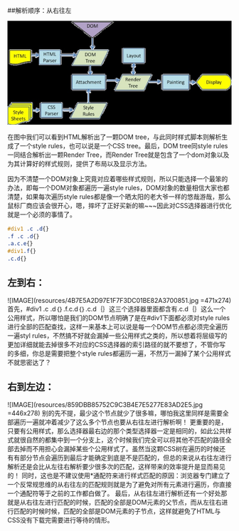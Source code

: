 ##解析顺序：从右往左

![](resources/53BE6CDE37408A7AD854BBB22C3A91FD.jpg)

在图中我们可以看到HTML解析出了一颗DOM tree，与此同时样式脚本则解析生成了一个style rules，也可以说是一个CSS tree。最后，DOM tree同style rules一同结合解析出一颗Render Tree，而Render Tree就是包含了一个dom对象以及为其计算好的样式规则，提供了布局以及显示方法。

因为不清楚一个DOM对象上究竟对应着哪些样式规则，所以只能选择一个最笨的办法，即每一个DOM对象都遍历一遍style rules，DOM对象的数量相信大家也都清楚，如果每次遍历style rules都是像一个晒太阳的老大爷一样的悠哉游哉，那么鼠标厂商应该会很开心，嗯，摔坏了正好买新的嘛~~~因此对CSS选择器进行优化就是一个必须的事情了。
```css
#div1 .c .d{}
.f .c .d{}
.a.c.e{}
#div1.f{}
.c.d{}
```
## 左到右：
![IMAGE](resources/4B7E5A2D97E1F7F3DC01BE82A3700851.jpg =471x274)
首先，#div1 .c .d｛｝.f.c.d｛｝.c.d｛｝这三个选择器里面都含有.c.d｛｝这么一个公用样式，所以哪怕是我们的DOM节点明确了是在#div1下面都必须对style rules进行全部的匹配查找，这样一来基本上可以说是每一个DOM节点都必须完全遍历一遍styl rules，不然搞不好就会漏掉一些公用样式之类的，所以想着将层级写的更加详细就能去掉很多不对应的CSS选择器的索引路径的就不要想了，不管你写的多细，你总是需要把整个style rules都遍历一遍，不然万一漏掉了某个公用样式不就思密达了？
## 右到左边：
![IMAGE](resources/859DBB85752C9C3B4E7E5277E83AD2E5.jpg =446x278)
别的先不提，最少这个节点就少了很多嘛，哪怕我这里同样是需要全部遍历一遍就冲着减少了这么多个节点也要从右往左进行解析啊！
更重要的是，只要有公用样式，那么选择器最右边的那个类型选择器一定是相同的，如此公共样式就很自然的都集中到一个分支上，这个时候我们完全可以将其他不匹配的路径全部去掉而不用担心会漏掉某些个公用样式了。虽然当这颗CSS树在遍历的时候还有有部分节点会遍历到最后才能确定到底是不是匹配的，但总的来说从右往左进行解析还是会比从左往右解析要少很多次的匹配，这样带来的效率提升是显而易见的！
同时，这也是不建议使用*通配符来进行样式匹配的原因：浏览器专门建立了一个反常规思维的从右往左的匹配规则就是为了避免对所有元素进行遍历，你直接一个通配符等于之前的工作都白做了。
最后，从右往左进行解析还有一个好处那就是从右往左进行匹配的时候，匹配的全部是DOM元素的父节点，而从左往右进行匹配的时候时候，匹配的全部是DOM元素的子节点，这样就避免了HTML与CSS没有下载完需要进行等待的情形。
